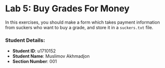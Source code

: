# Lab 5: Buy Grades For Money

In this exercises, you should make a form which takes payment information from suckers who want to buy a grade, and store it in a `suckers.txt` file.


### Student Details:

- **Student ID**: u1710152
- **Student Name**: Muslimov Akhmadjon
- **Section Number**: 001
